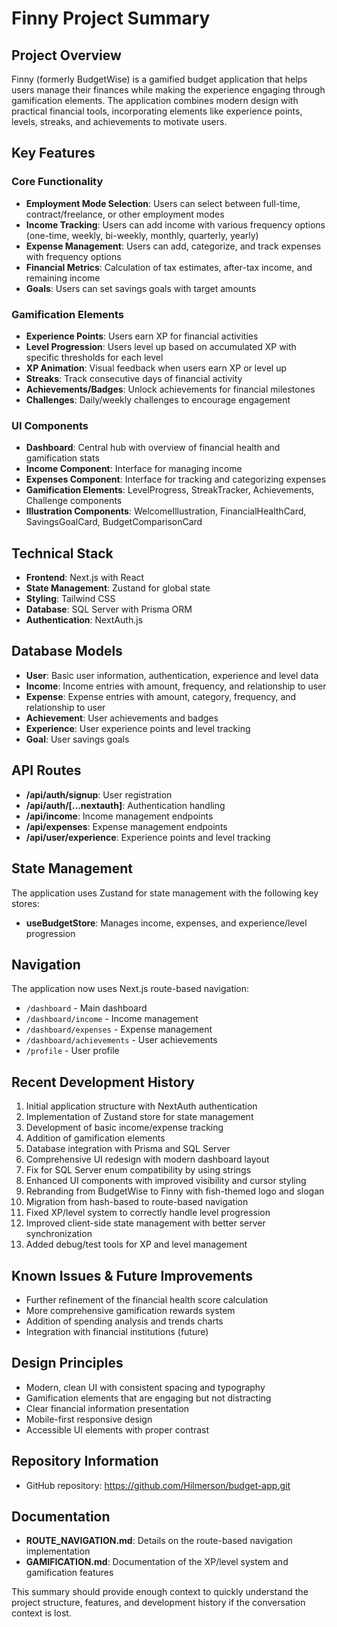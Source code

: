 # Finny Project Summary

## Project Overview
Finny (formerly BudgetWise) is a gamified budget application that helps users manage their finances while making the experience engaging through gamification elements. The application combines modern design with practical financial tools, incorporating elements like experience points, levels, streaks, and achievements to motivate users.

## Key Features

### Core Functionality
- **Employment Mode Selection**: Users can select between full-time, contract/freelance, or other employment modes
- **Income Tracking**: Users can add income with various frequency options (one-time, weekly, bi-weekly, monthly, quarterly, yearly)
- **Expense Management**: Users can add, categorize, and track expenses with frequency options
- **Financial Metrics**: Calculation of tax estimates, after-tax income, and remaining income
- **Goals**: Users can set savings goals with target amounts

### Gamification Elements
- **Experience Points**: Users earn XP for financial activities
- **Level Progression**: Users level up based on accumulated XP with specific thresholds for each level
- **XP Animation**: Visual feedback when users earn XP or level up
- **Streaks**: Track consecutive days of financial activity
- **Achievements/Badges**: Unlock achievements for financial milestones
- **Challenges**: Daily/weekly challenges to encourage engagement

### UI Components
- **Dashboard**: Central hub with overview of financial health and gamification stats
- **Income Component**: Interface for managing income
- **Expenses Component**: Interface for tracking and categorizing expenses
- **Gamification Elements**: LevelProgress, StreakTracker, Achievements, Challenge components
- **Illustration Components**: WelcomeIllustration, FinancialHealthCard, SavingsGoalCard, BudgetComparisonCard

## Technical Stack
- **Frontend**: Next.js with React
- **State Management**: Zustand for global state
- **Styling**: Tailwind CSS
- **Database**: SQL Server with Prisma ORM
- **Authentication**: NextAuth.js

## Database Models
- **User**: Basic user information, authentication, experience and level data
- **Income**: Income entries with amount, frequency, and relationship to user
- **Expense**: Expense entries with amount, category, frequency, and relationship to user
- **Achievement**: User achievements and badges
- **Experience**: User experience points and level tracking
- **Goal**: User savings goals

## API Routes
- **/api/auth/signup**: User registration
- **/api/auth/[...nextauth]**: Authentication handling
- **/api/income**: Income management endpoints
- **/api/expenses**: Expense management endpoints
- **/api/user/experience**: Experience points and level tracking

## State Management
The application uses Zustand for state management with the following key stores:
- **useBudgetStore**: Manages income, expenses, and experience/level progression

## Navigation
The application now uses Next.js route-based navigation:
- `/dashboard` - Main dashboard
- `/dashboard/income` - Income management
- `/dashboard/expenses` - Expense management
- `/dashboard/achievements` - User achievements
- `/profile` - User profile

## Recent Development History
1. Initial application structure with NextAuth authentication
2. Implementation of Zustand store for state management
3. Development of basic income/expense tracking
4. Addition of gamification elements
5. Database integration with Prisma and SQL Server
6. Comprehensive UI redesign with modern dashboard layout
7. Fix for SQL Server enum compatibility by using strings
8. Enhanced UI components with improved visibility and cursor styling 
9. Rebranding from BudgetWise to Finny with fish-themed logo and slogan
10. Migration from hash-based to route-based navigation
11. Fixed XP/level system to correctly handle level progression
12. Improved client-side state management with better server synchronization
13. Added debug/test tools for XP and level management

## Known Issues & Future Improvements
- Further refinement of the financial health score calculation
- More comprehensive gamification rewards system
- Addition of spending analysis and trends charts
- Integration with financial institutions (future)

## Design Principles
- Modern, clean UI with consistent spacing and typography
- Gamification elements that are engaging but not distracting
- Clear financial information presentation
- Mobile-first responsive design
- Accessible UI elements with proper contrast

## Repository Information
- GitHub repository: https://github.com/Hilmerson/budget-app.git

## Documentation
- **ROUTE_NAVIGATION.md**: Details on the route-based navigation implementation
- **GAMIFICATION.md**: Documentation of the XP/level system and gamification features

This summary should provide enough context to quickly understand the project structure, features, and development history if the conversation context is lost. 